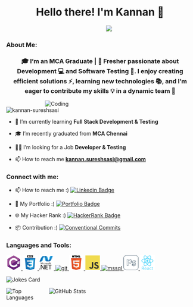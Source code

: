 <h1 align="center">Hello there! I'm Kannan 👋</h1>
<div align="center"> &nbsp;&nbsp;&nbsp;&nbsp;&nbsp;&nbsp;&nbsp;&nbsp;&nbsp;&nbsp;&nbsp; <img src ="https://readme-typing-svg.herokuapp.com?lines=Welcome+to+My+Profile!+%F0%9F%98%80" ></div>

<h3 align="left">About Me:</h3>

<h3 align="center">🎓 I’m an MCA Graduate | 🌱 Fresher passionate about Development 💻 and Software Testing 🧪. I enjoy creating efficient solutions ⚡, learning new technologies 📚, and I’m eager to contribute my skills 💡 in a dynamic team 🚀</h3>

<img align="right" alt="Coding" width="400" src="https://www.wingstechsolutions.com/wp-content/uploads/2022/03/full-stack-development.gif">

<p align="left"> <img src="https://komarev.com/ghpvc/?username=kannan-sureshsasi&label=Profile%20views&color=0e75b6&style=flat" alt="kannan-sureshsasi" /> </p>

- 🌱 I’m currently learning **Full Stack Development & Testing**

- 🎓 I’m recently graduated from **MCA Chennai**

- 👨‍💻 I’m looking for a Job **Developer & Testing**

- 📫 How to reach me **kannan.sureshsasi@gmail.com**


<h3 align="left">Connect with me:</h3>
<p align="left">
  
- 📫 How to reach me :) [![Linkedin Badge](https://img.shields.io/badge/-Kannan%20S-blue?style=flat&logo=Linkedin&logoColor=white)](https://www.linkedin.com/in/kannan-suresh/)  

- 🦄 My Portfolio :) [![Portfolio Badge](https://img.shields.io/badge/-Portfolio-purple?style=flat&logo=internet-explorer&logoColor=white)](https://kannan-s.carrd.co)  

- 🌐 My Hacker Rank :) [![HackerRank Badge](https://img.shields.io/badge/-HackerRank-green?style=flat&logo=Hackerrank&logoColor=white)](https://www.hackerrank.com/Kannan_Suresh)  

- 📦 Contribution :) [![Conventional Commits](https://img.shields.io/badge/Conventional%20Commits-1.0.0-%23FE5196?logo=conventionalcommits&logoColor=white)](https://conventionalcommits.org)  
</p>

<h3 align="left">Languages and Tools:</h3>
<p align="left"> <a href="https://www.w3schools.com/cs/" target="_blank" rel="noreferrer"> <img src="https://raw.githubusercontent.com/devicons/devicon/master/icons/csharp/csharp-original.svg" alt="csharp" width="40" height="40"/> </a> <a href="https://www.w3schools.com/css/" target="_blank" rel="noreferrer"> <img src="https://raw.githubusercontent.com/devicons/devicon/master/icons/css3/css3-original-wordmark.svg" alt="css3" width="40" height="40"/> </a> <a href="https://dotnet.microsoft.com/" target="_blank" rel="noreferrer"> <img src="https://raw.githubusercontent.com/devicons/devicon/master/icons/dot-net/dot-net-original-wordmark.svg" alt="dotnet" width="40" height="40"/> </a> <a href="https://git-scm.com/" target="_blank" rel="noreferrer"> <img src="https://www.vectorlogo.zone/logos/git-scm/git-scm-icon.svg" alt="git" width="40" height="40"/> </a> <a href="https://www.w3.org/html/" target="_blank" rel="noreferrer"> <img src="https://raw.githubusercontent.com/devicons/devicon/master/icons/html5/html5-original-wordmark.svg" alt="html5" width="40" height="40"/> </a> <a href="https://developer.mozilla.org/en-US/docs/Web/JavaScript" target="_blank" rel="noreferrer"> <img src="https://raw.githubusercontent.com/devicons/devicon/master/icons/javascript/javascript-original.svg" alt="javascript" width="40" height="40"/> </a> <a href="https://www.microsoft.com/en-us/sql-server" target="_blank" rel="noreferrer"> <img src="https://www.svgrepo.com/show/303229/microsoft-sql-server-logo.svg" alt="mssql" width="40" height="40"/> </a> <a href="https://www.photoshop.com/en" target="_blank" rel="noreferrer"> <img src="https://raw.githubusercontent.com/devicons/devicon/master/icons/photoshop/photoshop-line.svg" alt="photoshop" width="40" height="40"/> </a> <a href="https://reactjs.org/" target="_blank" rel="noreferrer"> <img src="https://raw.githubusercontent.com/devicons/devicon/master/icons/react/react-original-wordmark.svg" alt="react" width="40" height="40"/> </a> </p>

![Jokes Card](https://readme-jokes.vercel.app/api?hideBorder&theme=dark)
<div style="display: flex; justify-content: space-between;">
  <img src="https://github-readme-stats.vercel.app/api/top-langs?username=kannan-sureshsasi&show_icons=true&locale=en&layout=compact" alt="Top Languages" />
  <img src="https://github-readme-stats.vercel.app/api?username=kannan-suressasih&show_icons=true&theme=radical&count_private=true" alt="GitHub Stats" width="400"/>
</div>
